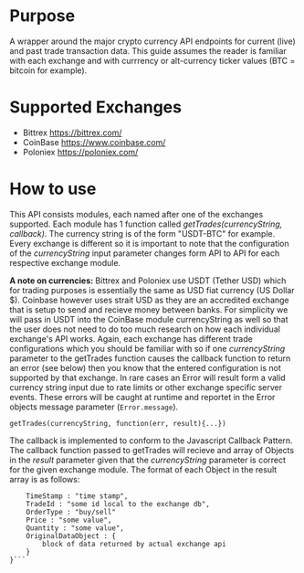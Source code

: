 # Purpose
A wrapper around the major crypto currency API endpoints for current (live) and past trade transaction data. This guide assumes the reader is familiar with each exchange and with currrency or alt-currency ticker values (BTC = bitcoin for example).

# Supported Exchanges
* Bittrex https://bittrex.com/
* CoinBase https://www.coinbase.com/
* Poloniex https://poloniex.com/

# How to use

This API consists modules, each named after one of the exchanges supported. Each module has 1 function called _getTrades(currencyString, callback)_. The currency string is of the form "USDT-BTC" for example. Every exchange is different so it is important to note that the configuration of the _currencyString_ input parameter changes form API to API for each respective exchange module. 

**A note on currencies:**
Bittrex and Poloniex use USDT (Tether USD) which for trading purposes is essentially the same as USD fiat currency (US Dollar $). Coinbase however uses strait USD as they are an accredited exchange that is setup to send and recieve money between banks. For simplicity we will pass in USDT into the CoinBase module currencyString as well so that the user does not need to do too much research on how each individual exchange's API works. Again, each exchange has different trade configurations which you should be familiar with so if one _currencyString_ parameter to the getTrades function causes the callback function to return an error (see below) then you know that the entered configuration is not supported by that exchange. In rare cases an Error will result form a valid currency string input due to rate limits or other exchange specific server events. These errors will be caught at runtime and reportet in the Error objects message parameter (`Error.message`).

`getTrades(currencyString, function(err, result){...})`

The callback is implemented to conform to the Javascript Callback Pattern. The callback function passed to getTrades will recieve and array of Objects in the _result_ parameter given that the _currencyString_ parameter is correct for the given exchange module. The format of each Object in the result array is as follows:

```{
	TimeStamp : "time stamp",
	TradeId : "some id local to the exchange db",
	OrderType : "buy/sell"
	Price : "some value",
	Quantity : "some value",
	OriginalDataObject : {
		block of data returned by actual exchange api
	}
}```

